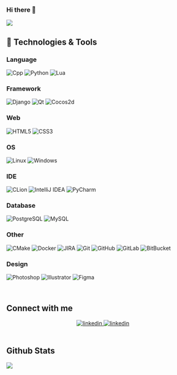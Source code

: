### Hi there 👋

<img src="readme_header.jpg">

<!--
- 🔭 I’m currently working on ...
- 🌱 I’m currently learning ...
- 👯 I’m looking to collaborate on ...
- 🤔 I’m looking for help with ...
- 💬 Ask me about ...
- 📫 How to reach me: ...
- 😄 Pronouns: ...
- ⚡ Fun fact: ...
-->

<br/>  

## 🔧 Technologies & Tools
### Language
![Cpp](https://img.shields.io/badge/-C++-informational.svg?style=flat&logo=c%2B%2B&logoColor=white&color=4d0092)
![Python](https://img.shields.io/badge/-Python-informational.svg?style=flat&logo=python&logoColor=white&color=4d0092)
![Lua](https://img.shields.io/badge/-Lua-informational.svg?style=flat&logo=lua&logoColor=white&color=4d0092)

### Framework
![Django](https://img.shields.io/badge/Django-3.1.0-blue?style=flat&logo=django&logoColor=white&color=4d0092)
![Qt](https://img.shields.io/badge/Qt-5.10-339933?style=flat&logo=qt&logoColor=white&color=4d0092)
![Cocos2d](https://img.shields.io/badge/Cocos2d--x-4.0-informational?style=flat&logo=cocos&logoColor=white&color=4d0092)

### Web
![HTML5](https://img.shields.io/badge/-HTML5-E34F26?style=flat&logo=html5&logoColor=white)
![CSS3](https://img.shields.io/badge/-CSS3-1572B6?style=flat&logo=css3)

### OS
![Linux](https://img.shields.io/badge/Linux-OS-informational?style=flat&logo=linux&logoColor=white&color=4d0092)
![Windows](https://img.shields.io/badge/Windows-OS-informational?style=flat&logo=Windows&logoColor=white&color=4d0092)

### IDE
![CLion](https://img.shields.io/badge/-CLion-informational?style=flat&logo=JetBrains&color=4d0092)
![IntelliJ IDEA](https://img.shields.io/badge/-IntelliJ_IDEA-informational?style=flat&logo=intellij-idea&logoColor=white&color=4d0092)
![PyCharm](https://img.shields.io/badge/-PyCharm-informational?style=flat&logo=pycharm&logoColor=white&color=4d0092)

### Database
![PostgreSQL](https://img.shields.io/badge/-PostgreSQL-informational?style=flat&logo=postgresql&logoColor=white&color=326092)
![MySQL](https://img.shields.io/badge/-MySQL-informational?style=flat&logo=mysql&logoColor=white&color=E96000)

### Other
![CMake](https://img.shields.io/badge/-CMake-informational?style=flat&logo=cmake&logoColor=white&color=ff0000)
![Docker](https://img.shields.io/badge/-Docker-informational?style=flat&logo=docker&logoColor=white&color=4d0092)
![JIRA](https://img.shields.io/badge/-JIRA-0052CC?style=flat&logo=jira)
![Git](https://img.shields.io/badge/-Git-informational?style=flat&logo=git&color=4d0092)
![GitHub](https://img.shields.io/badge/-GitHub-informational?style=flat&logo=github&color=181717)
![GitLab](https://img.shields.io/badge/-GitLab-informational?style=flat&logo=gitlab&color=181717)
![BitBucket](https://img.shields.io/badge/-BitBucket-darkblue?style=flat&logo=bitbucket)

### Design
![Photoshop](https://img.shields.io/badge/-Photoshop-informational?style=flat&logo=adobe-photoshop)
![Illustrator](https://img.shields.io/badge/-Illustrator-informational?style=flat&logo=adobe-illustrator)
![Figma](https://img.shields.io/badge/-Figma-informational?style=flat&logo=figma&color=0056eb)

<br/>

## Connect with me  
<div align="center">
<a href="https://www.linkedin.com/in/pavel-yaumenou/" target="_blank">
<img src=https://img.shields.io/badge/linkedin-%231E77B5.svg?&style=flat&logo=linkedin&logoColor=white alt=linkedin style="margin-bottom: 5px;" />
</a>

<a href="https://t.me/EvmenovPavel" target="_blank">
<img src=https://img.shields.io/badge/Telegram-%231E77B5.svg?&style=flat&logo=telegram&logoColor=white alt=linkedin style="margin-bottom: 5px;" />
</a>
</div>
<br/>  


## Github Stats  
<div align=""><img src="https://github-readme-stats.vercel.app/api?username=evmenovpavel&show_icons=true&count_private=true&hide_border=true" align="center" /></div>
<br/>  

